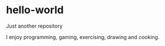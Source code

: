 # hello-world
Just another repository

I enjoy programming, gaming, exercising, drawing and cooking.
